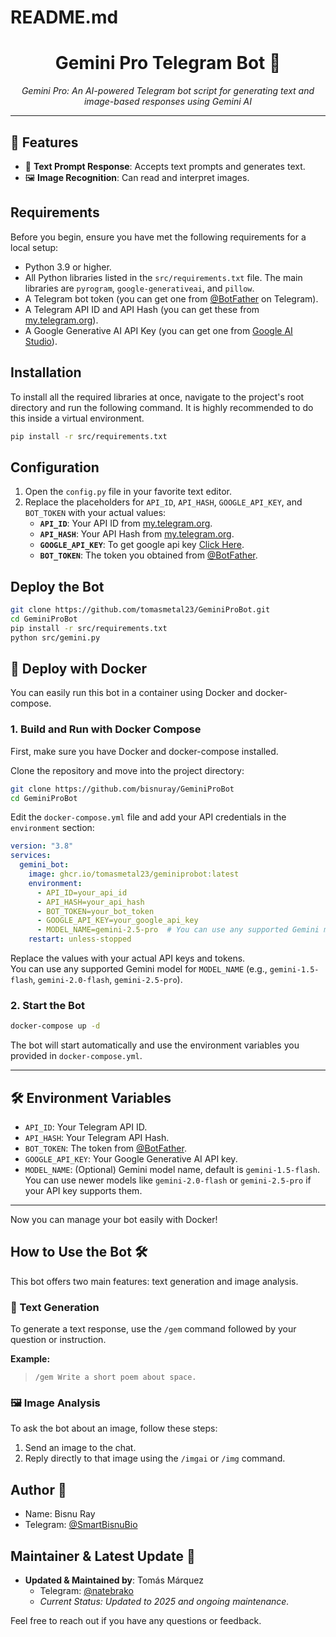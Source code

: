 # README.md

<h1 align="center">Gemini Pro Telegram Bot 🌌</h1>

<p align="center">
  <em>Gemini Pro: An AI-powered Telegram bot script for generating text and image-based responses using Gemini AI</em>
</p>
<hr>

## 🌟 Features

- 🍪 **Text Prompt Response**: Accepts text prompts and generates text.
- 🖼️ **Image Recognition**: Can read and interpret images.

## Requirements

Before you begin, ensure you have met the following requirements for a local setup:

-   Python 3.9 or higher.
-   All Python libraries listed in the `src/requirements.txt` file. The main libraries are `pyrogram`, `google-generativeai`, and `pillow`.
-   A Telegram bot token (you can get one from [@BotFather](https://t.me/BotFather) on Telegram).
-   A Telegram API ID and API Hash (you can get these from [my.telegram.org](https://my.telegram.org)).
-   A Google Generative AI API Key (you can get one from [Google AI Studio](https://makersuite.google.com/app/apikey)).

## Installation

To install all the required libraries at once, navigate to the project's root directory and run the following command. It is highly recommended to do this inside a virtual environment.

```bash
pip install -r src/requirements.txt
```
## Configuration

1. Open the `config.py` file in your favorite text editor.
2. Replace the placeholders for `API_ID`, `API_HASH`, `GOOGLE_API_KEY`, and `BOT_TOKEN` with your actual values:
   - **`API_ID`**: Your API ID from [my.telegram.org](https://my.telegram.org).
   - **`API_HASH`**: Your API Hash from [my.telegram.org](https://my.telegram.org).
   - **`GOOGLE_API_KEY`**: To get google api key [Click Here](https://makersuite.google.com/app/apikey).
   - **`BOT_TOKEN`**: The token you obtained from [@BotFather](https://t.me/BotFather).

## Deploy the Bot

```sh
git clone https://github.com/tomasmetal23/GeminiProBot.git
cd GeminiProBot
pip install -r src/requirements.txt
python src/gemini.py
```

## 🚀 Deploy with Docker

You can easily run this bot in a container using Docker and docker-compose.

### 1. Build and Run with Docker Compose

First, make sure you have Docker and docker-compose installed.

Clone the repository and move into the project directory:

```sh
git clone https://github.com/bisnuray/GeminiProBot
cd GeminiProBot
```

Edit the `docker-compose.yml` file and add your API credentials in the `environment` section:

```yaml
version: "3.8"
services:
  gemini_bot:
    image: ghcr.io/tomasmetal23/geminiprobot:latest
    environment:
      - API_ID=your_api_id
      - API_HASH=your_api_hash
      - BOT_TOKEN=your_bot_token
      - GOOGLE_API_KEY=your_google_api_key
      - MODEL_NAME=gemini-2.5-pro  # You can use any supported Gemini model
    restart: unless-stopped
```

Replace the values with your actual API keys and tokens.  
You can use any supported Gemini model for `MODEL_NAME` (e.g., `gemini-1.5-flash`, `gemini-2.0-flash`, `gemini-2.5-pro`).

### 2. Start the Bot

```sh
docker-compose up -d
```

The bot will start automatically and use the environment variables you provided in `docker-compose.yml`.

---

## 🛠️ Environment Variables

- `API_ID`: Your Telegram API ID.
- `API_HASH`: Your Telegram API Hash.
- `BOT_TOKEN`: The token from [@BotFather](https://t.me/BotFather).
- `GOOGLE_API_KEY`: Your Google Generative AI API key.
- `MODEL_NAME`: (Optional) Gemini model name, default is `gemini-1.5-flash`. You can use newer models like `gemini-2.0-flash` or `gemini-2.5-pro` if your API key supports them.

---

Now you can manage your bot easily with Docker!

## How to Use the Bot 🛠️

This bot offers two main features: text generation and image analysis.

### 📝 Text Generation

To generate a text response, use the `/gem` command followed by your question or instruction.

**Example:**
> `/gem Write a short poem about space.`

### 🖼️ Image Analysis

To ask the bot about an image, follow these steps:

1.  Send an image to the chat.
2.  Reply directly to that image using the `/imgai` or `/img` command.

## Author 📝

- Name: Bisnu Ray
- Telegram: [@SmartBisnuBio](https://t.me/SmartBisnuBio)

## Maintainer & Latest Update 🚀

- **Updated & Maintained by**: Tomás Márquez
  - Telegram: [@natebrako](https://t.me/natebrako)
  - *Current Status: Updated to 2025 and ongoing maintenance.*
  
Feel free to reach out if you have any questions or feedback.
